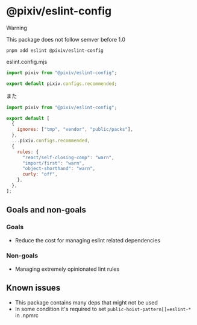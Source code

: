 # @pixiv/eslint-config

> [!WARNING]
> This package does not follow semver before 1.0

`pnpm add eslint @pixiv/eslint-config`

eslint.config.mjs

```js
import pixiv from "@pixiv/eslint-config";

export default pixiv.configs.recommended;
```

また

```js
import pixiv from "@pixiv/eslint-config";

export default [
  {
    ignores: ["tmp", "vendor", "public/packs"],
  },
  ...pixiv.configs.recommended,
  {
    rules: {
      "react/self-closing-comp": "warn",
      "import/first": "warn",
      "object-shorthand": "warn",
      curly: "off",
    },
  },
];
```

## Goals and non-goals

### Goals

- Reduce the cost for managing eslint related dependencies

### Non-goals

- Managing extremely opinionated lint rules

## Known issues

- This package contains many deps that might not be used
- In some condition it's required to set `public-hoist-pattern[]=eslint-*` in .npmrc
